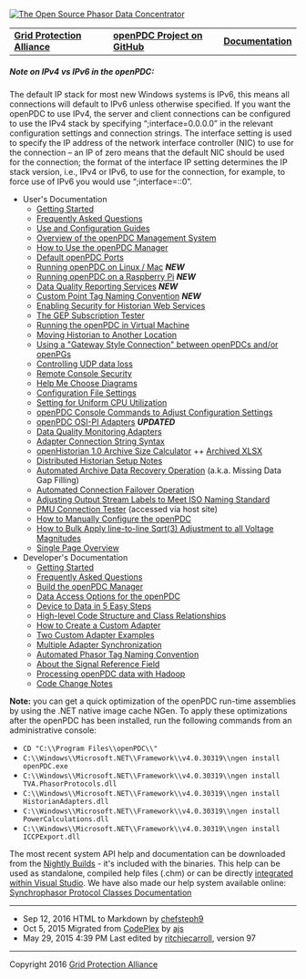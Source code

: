 [![The Open Source Phasor Data Concentrator](openPDC_Logo.png)](openPDC_Home.md)

|   |   |   |
|---|---|---|
| **[Grid Protection Alliance](http://www.gridprotectionalliance.org)** | **[openPDC Project on GitHub](https://github.com/GridProtectionAlliance/openPDC)** | **[Documentation](openPDC_Documentation_Home.md)** |

##### Note on IPv4 vs IPv6 in the openPDC:

The default IP stack for most new Windows systems is IPv6, this means all connections will default to IPv6 unless otherwise specified. If you want the openPDC to use IPv4, the server and client connections can be configured to use the IPv4 stack by specifying “;interface=0.0.0.0” in the relevant configuration settings and connection strings. The interface setting is used to specify the IP address of the network interface controller (NIC) to use for the connection – an IP of zero means that the default NIC should be used for the connection; the format of the interface IP setting determines the IP stack version, i.e., IPv4 or IPv6, to use for the connection, for example, to force use of IPv6 you would use “;interface=::0”.

-  User's Documentation
    -  [Getting Started](Getting_Started.md)
    -  [Frequently Asked Questions](FAQ.md)
    -  [Use and Configuration Guides](Use_and_Configuration_Guides.md)
    -  [Overview of the openPDC Management System](Introducing_the_openPDC_Manager.md)
    -  [How to Use the openPDC Manager](openPDC_Manager_Configuration.md)
    -  [Default openPDC Ports](FAQ.files/Default_openPDC_Ports.rtf "Default openPDC Ports")
    -  [Running openPDC on Linux / Mac](Running_openPDC_on_Linux_and_Mac.md) _**NEW**_
    -  [Running openPDC on a Raspberry Pi](Running_openPDC_on_a_Raspberry_Pi.md) _**NEW**_
    -  [Data Quality Reporting Services](openPDC_Data_Quality_Reports.md) _**NEW**_
    -  [Custom Point Tag Naming Convention](Custom_Point_Tag_Naming_Convention.md) _**NEW**_
    -  [Enabling Security for Historian Web Services](Enabling_Security_for_Historian_Web_Services.md)
    -  [The GEP Subscription Tester](GEP_Subscription_Tester.md)
    -  [Running the openPDC in Virtual Machine](Running_openPDC_in_Virtual_Machine.md)
    -  [Moving Historian to Another Location](Move_Local_Historian_to_Another_Folder.md)
    -  [Using a "Gateway Style Connection" between openPDCs and/or openPGs](Using_a_Gateway_Style_Connection_between_openPDCs_and_for_openPGs.md)
    -  [Controlling UDP data loss](Controlling_UDP_Data_Loss.md)
    -  [Remote Console Security](Remote_Console_Security.md)
    -  [Help Me Choose Diagrams](Help_Me_Choose_Diagrams.md)
    -  [Configuration File Settings](Config_File.md)
    -  [Setting for Uniform CPU Utilization](Settings_for_Uniform_CPU_Utilization.md)
    -  [openPDC Console Commands to Adjust Configuration Settings](Configuration_Commands.md)
    -  [openPDC OSI-PI Adapters](OSI-PI_Adapters.md) _**UPDATED**_
    -  [Data Quality Monitoring Adapters](Data_Quality_Monitoring.md)
    -  [Adapter Connection String Syntax](Connection_Strings.md)
    -  [openHistorian 1.0 Archive Size Calculator](https://docs.google.com/spreadsheet/ccc?key=0AsRzeFw8l0JLdDNjN3hscml2ZV9SWVZGOS1jT0lqOWc&usp=sharing) ++ [Archived XLSX](Use_and_Configuration_Guides.files/Archive_Sizing_Spreadsheet_473120.xlsx)
    -  [Distributed Historian Setup Notes](Historian_Distribution_Notes.md)
    -  [Automated Archive Data Recovery Operation](Automated_Archive_Data_Recovery_Operation.md)  (a.k.a. Missing Data Gap Filling)
    -  [Automated Connection Failover Operation](Automated_Connection_Failover.md)
    -  [Adjusting Output Stream Labels to Meet ISO Naming Standard](Adjusting_Output_Stream_Labels_to_Meet_ISO_Naming_Convention.md)
    -  [PMU Connection Tester](http://pmuconnectiontester.codeplex.com/documentation) (accessed via host site)
    -  [How to Manually Configure the openPDC](Manual_Configuration.md)
    -  [How to Bulk Apply line-to-line Sqrt(3) Adjustment to all Voltage Magnitudes](How_to_Bulk_Apply_line-to-line_Sqrt3_Adjustment_to_all_Voltage_Magnitudes.md)
    -  [Single Page Overview](openPDC_Overview.md)
-  Developer's Documentation
    -  [Getting Started](Developers_Getting_Started.md)
    -  [Frequently Asked Questions](Developers_Frequently_Asked_Questions.md)
    -  [Build the openPDC Manager](Developers_Build_the_openPDC_Manager.md)
    -  [Data Access Options for the openPDC](Developers_Data_Access_Options.md)
    -  [Device to Data in 5 Easy Steps](Developers_Device_to_Data_in_5_Easy_Steps.md)
    -  [High-level Code Structure and Class Relationships](Developers_About_the_Code.md)
    -  [How to Create a Custom Adapter](Developers_Custom_Adapters.md)
    -  [Two Custom Adapter Examples](Developers_Two_Custom_Adapter_Examples.md)
    -  [Multiple Adapter Synchronization](Developers_Multiple_Adapter_Synchronization.md)
    -  [Automated Phasor Tag Naming Convention](Developers_Automated_Phasor_Tag_Naming_Convention.md)
    -  [About the Signal Reference Field](Developers_About_the_Signal_Reference.md)
    -  [Processing openPDC data with Hadoop](Developers_Using_Hadoop.md)
    -  [Code Change Notes](Developers_Code_Change_Notes.md)

**Note:** you can get a quick optimization of the openPDC run-time assemblies by using the .NET native image cache NGen. To apply these optimizations after the openPDC has been installed, run the following commands from an administrative console:

-  ```CD "C:\\Program Files\\openPDC\\"```
-  ```C:\\Windows\\Microsoft.NET\\Framework\\v4.0.30319\\ngen install openPDC.exe```
-  ```C:\\Windows\\Microsoft.NET\\Framework\\v4.0.30319\\ngen install TVA.PhasorProtocols.dll```
-  ```C:\\Windows\\Microsoft.NET\\Framework\\v4.0.30319\\ngen install HistorianAdapters.dll```
-  ```C:\\Windows\\Microsoft.NET\\Framework\\v4.0.30319\\ngen install PowerCalculations.dll```
-  ```C:\\Windows\\Microsoft.NET\\Framework\\v4.0.30319\\ngen install ICCPExport.dll```

The most recent system API help and documentation can be downloaded from the [Nightly Builds](Nightly_Builds.md) - it's included with the binaries. This help can be used as standalone, compiled help files (.chm) or can be directly [integrated within Visual Studio](Developers_Getting_Started.md). We have also made our help system available online: [Synchrophasor Protocol Classes Documentation](http://www.gridsolutions.org/NightlyBuilds/openPDC/Help/)

---

- Sep 12, 2016 HTML to Markdown by [chefsteph9](https://github.com/chefsteph9)
- Oct 5, 2015 Migrated from [CodePlex](http://openpdc.codeplex.com/documentation) by [ajs](https://github.com/ajstadlin)
- May 29, 2015 4:39 PM Last edited by [ritchiecarroll](https://github.com/ritchiecarroll), version 97

---

Copyright 2016 [Grid Protection Alliance](http://www.gridprotectionalliance.org)

